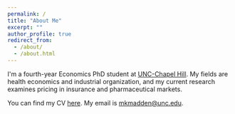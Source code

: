 ```yaml
---
permalink: /
title: "About Me"
excerpt: ""
author_profile: true
redirect_from: 
  - /about/
  - /about.html
---
```

I'm a fourth-year Economics PhD student at [UNC-Chapel Hill](https://econ.unc.edu/graduate/). My fields are health economics and industrial organization, and my current research examines pricing in insurance and pharmaceutical markets.

You can find my CV [here](/files/Madden_CV.pdf). My email is [mkmadden@unc.edu](mailto:mkmadden@unc.edu).
